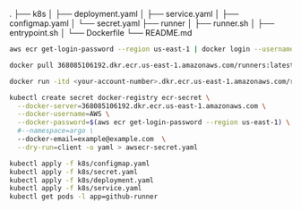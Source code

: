 .
├── k8s
│   ├── deployment.yaml
│   ├── service.yaml
│   ├── configmap.yaml
│   └── secret.yaml
├── runner
│   ├── runner.sh
│   ├── entrypoint.sh
│   └── Dockerfile
└── README.md

```sh
aws ecr get-login-password --region us-east-1 | docker login --username AWS --password-stdin <your-account-number>.dkr.ecr.us-east-1.amazonaws.com

docker pull 368085106192.dkr.ecr.us-east-1.amazonaws.com/runners:latest

docker run -itd <your-account-number>.dkr.ecr.us-east-1.amazonaws.com/runners:latest
```

```sh
kubectl create secret docker-registry ecr-secret \
  --docker-server=368085106192.dkr.ecr.us-east-1.amazonaws.com \
  --docker-username=AWS \
  --docker-password=$(aws ecr get-login-password --region us-east-1) \
  #--namespace=argo \
  --docker-email=example@example.com  \
  --dry-run=client -o yaml > awsecr-secret.yaml
```

```sh
kubectl apply -f k8s/configmap.yaml
kubectl apply -f k8s/secret.yaml
kubectl apply -f k8s/deployment.yaml
kubectl apply -f k8s/service.yaml
kubectl get pods -l app=github-runner
```